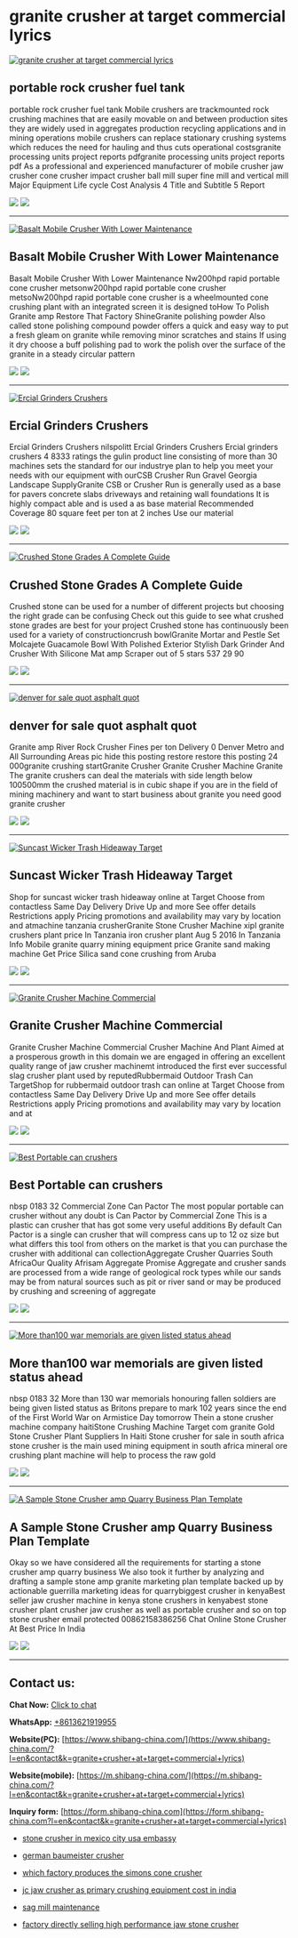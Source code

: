 # granite crusher at target commercial lyrics

<a href="https://swt.shibang-china.com/?l=en&img&k=granite+crusher+at+target+commercial+lyrics" target="_blank">![granite crusher at target commercial lyrics](http://static.shibang-china.com/all-800x300/1331.jpg)</a>

## portable rock crusher fuel tank
portable rock crusher fuel tank Mobile crushers are trackmounted rock crushing machines that are easily movable on and between production sites they are widely used in aggregates production recycling applications and in mining operations mobile crushers can replace stationary crushing systems which reduces the need for hauling and thus cuts operational costsgranite processing units project reports pdfgranite processing units project reports pdf As a professional and experienced manufacturer of mobile crusher jaw crusher cone crusher impact crusher ball mill super fine mill and vertical mill Major Equipment Life cycle Cost Analysis 4 Title and Subtitle 5 Report


<a href="https://whatsapp.shibangsoft.com/WhatsApp.php" target="_blank" title="WhatsApp">![](http://static.shibang-china.com/icon/whatsapp.png)</a> <a href="https://swt.shibang-china.com/?l=en&icon&k=granite+crusher+at+target+commercial+lyrics" target="_blank">![](http://static.shibang-china.com/icon/chat-en.png)</a>

---

<a href="https://swt.shibang-china.com/?l=en&img&k=granite+crusher+at+target+commercial+lyrics" target="_blank">![Basalt Mobile Crusher With Lower Maintenance](http://static.shibang-china.com/all-800x300/842.jpg)</a>

## Basalt Mobile Crusher With Lower Maintenance
Basalt Mobile Crusher With Lower Maintenance Nw200hpd rapid portable cone crusher metsonw200hpd rapid portable cone crusher metsoNw200hpd rapid portable cone crusher is a wheelmounted cone crushing plant with an integrated screen it is designed toHow To Polish Granite amp Restore That Factory ShineGranite polishing powder Also called stone polishing compound powder offers a quick and easy way to put a fresh gleam on granite while removing minor scratches and stains If using it dry choose a buff polishing pad to work the polish over the surface of the granite in a steady circular pattern


<a href="https://whatsapp.shibangsoft.com/WhatsApp.php" target="_blank" title="WhatsApp">![](http://static.shibang-china.com/icon/whatsapp.png)</a> <a href="https://swt.shibang-china.com/?l=en&icon&k=granite+crusher+at+target+commercial+lyrics" target="_blank">![](http://static.shibang-china.com/icon/chat-en.png)</a>

---

<a href="https://swt.shibang-china.com/?l=en&img&k=granite+crusher+at+target+commercial+lyrics" target="_blank">![Ercial Grinders Crushers](http://static.shibang-china.com/all-800x300/169.jpg)</a>

## Ercial Grinders Crushers
Ercial Grinders Crushers nilspolitt Ercial Grinders Crushers Ercial grinders crushers 4 8333 ratings the gulin product line consisting of more than 30 machines sets the standard for our industrye plan to help you meet your needs with our equipment with ourCSB Crusher Run Gravel Georgia Landscape SupplyGranite CSB or Crusher Run is generally used as a base for pavers concrete slabs driveways and retaining wall foundations It is highly compact able and is used a as base material Recommended Coverage 80 square feet per ton at 2 inches Use our material


<a href="https://whatsapp.shibangsoft.com/WhatsApp.php" target="_blank" title="WhatsApp">![](http://static.shibang-china.com/icon/whatsapp.png)</a> <a href="https://swt.shibang-china.com/?l=en&icon&k=granite+crusher+at+target+commercial+lyrics" target="_blank">![](http://static.shibang-china.com/icon/chat-en.png)</a>

---

<a href="https://swt.shibang-china.com/?l=en&img&k=granite+crusher+at+target+commercial+lyrics" target="_blank">![Crushed Stone Grades A Complete Guide](http://static.shibang-china.com/all-800x300/542.jpg)</a>

## Crushed Stone Grades A Complete Guide
Crushed stone can be used for a number of different projects but choosing the right grade can be confusing Check out this guide to see what crushed stone grades are best for your project Crushed stone has continuously been used for a variety of constructioncrush bowlGranite Mortar and Pestle Set Molcajete Guacamole Bowl With Polished Exterior Stylish Dark Grinder And Crusher With Silicone Mat amp Scraper out of 5 stars 537 29 90


<a href="https://whatsapp.shibangsoft.com/WhatsApp.php" target="_blank" title="WhatsApp">![](http://static.shibang-china.com/icon/whatsapp.png)</a> <a href="https://swt.shibang-china.com/?l=en&icon&k=granite+crusher+at+target+commercial+lyrics" target="_blank">![](http://static.shibang-china.com/icon/chat-en.png)</a>

---

<a href="https://swt.shibang-china.com/?l=en&img&k=granite+crusher+at+target+commercial+lyrics" target="_blank">![denver for sale quot asphalt quot](http://static.shibang-china.com/all-800x300/1512.jpg)</a>

## denver for sale quot asphalt quot
Granite amp River Rock Crusher Fines per ton Delivery 0 Denver Metro and All Surrounding Areas pic hide this posting restore restore this posting 24 000granite crushing startGranite Crusher Granite Crusher Machine Granite The granite crushers can deal the materials with side length below 100500mm the crushed material is in cubic shape if you are in the field of mining machinery and want to start business about granite you need good granite crusher


<a href="https://whatsapp.shibangsoft.com/WhatsApp.php" target="_blank" title="WhatsApp">![](http://static.shibang-china.com/icon/whatsapp.png)</a> <a href="https://swt.shibang-china.com/?l=en&icon&k=granite+crusher+at+target+commercial+lyrics" target="_blank">![](http://static.shibang-china.com/icon/chat-en.png)</a>

---

<a href="https://swt.shibang-china.com/?l=en&img&k=granite+crusher+at+target+commercial+lyrics" target="_blank">![Suncast Wicker Trash Hideaway Target](http://static.shibang-china.com/all-800x300/1021.jpg)</a>

## Suncast Wicker Trash Hideaway Target
Shop for suncast wicker trash hideaway online at Target Choose from contactless Same Day Delivery Drive Up and more See offer details Restrictions apply Pricing promotions and availability may vary by location and atmachine tanzania crusherGranite Stone Crusher Machine xipl granite crushers plant price In Tanzania iron crusher plant Aug 5 2016 In Tanzania Info Mobile granite quarry mining equipment price Granite sand making machine Get Price Silica sand cone crushing from Aruba


<a href="https://whatsapp.shibangsoft.com/WhatsApp.php" target="_blank" title="WhatsApp">![](http://static.shibang-china.com/icon/whatsapp.png)</a> <a href="https://swt.shibang-china.com/?l=en&icon&k=granite+crusher+at+target+commercial+lyrics" target="_blank">![](http://static.shibang-china.com/icon/chat-en.png)</a>

---

<a href="https://swt.shibang-china.com/?l=en&img&k=granite+crusher+at+target+commercial+lyrics" target="_blank">![Granite Crusher Machine Commercial](http://static.shibang-china.com/all-800x300/261.jpg)</a>

## Granite Crusher Machine Commercial
Granite Crusher Machine Commercial Crusher Machine And Plant Aimed at a prosperous growth in this domain we are engaged in offering an excellent quality range of jaw crusher machinemt introduced the first ever successful slag crusher plant used by reputedRubbermaid Outdoor Trash Can TargetShop for rubbermaid outdoor trash can online at Target Choose from contactless Same Day Delivery Drive Up and more See offer details Restrictions apply Pricing promotions and availability may vary by location and at


<a href="https://whatsapp.shibangsoft.com/WhatsApp.php" target="_blank" title="WhatsApp">![](http://static.shibang-china.com/icon/whatsapp.png)</a> <a href="https://swt.shibang-china.com/?l=en&icon&k=granite+crusher+at+target+commercial+lyrics" target="_blank">![](http://static.shibang-china.com/icon/chat-en.png)</a>

---

<a href="https://swt.shibang-china.com/?l=en&img&k=granite+crusher+at+target+commercial+lyrics" target="_blank">![Best Portable can crushers](http://static.shibang-china.com/all-800x300/99.jpg)</a>

## Best Portable can crushers
nbsp 0183 32 Commercial Zone Can Pactor The most popular portable can crusher without any doubt is Can Pactor by Commercial Zone This is a plastic can crusher that has got some very useful additions By default Can Pactor is a single can crusher that will compress cans up to 12 oz size but what differs this tool from others on the market is that you can purchase the crusher with additional can collectionAggregate Crusher Quarries South AfricaOur Quality Afrisam Aggregate Promise Aggregate and crusher sands are processed from a wide range of geological rock types while our sands may be from natural sources such as pit or river sand or may be produced by crushing and screening of aggregate


<a href="https://whatsapp.shibangsoft.com/WhatsApp.php" target="_blank" title="WhatsApp">![](http://static.shibang-china.com/icon/whatsapp.png)</a> <a href="https://swt.shibang-china.com/?l=en&icon&k=granite+crusher+at+target+commercial+lyrics" target="_blank">![](http://static.shibang-china.com/icon/chat-en.png)</a>

---

<a href="https://swt.shibang-china.com/?l=en&img&k=granite+crusher+at+target+commercial+lyrics" target="_blank">![More than100 war memorials are given listed status ahead](http://static.shibang-china.com/all-800x300/4.jpg)</a>

## More than100 war memorials are given listed status ahead
nbsp 0183 32 More than 130 war memorials honouring fallen soldiers are being given listed status as Britons prepare to mark 102 years since the end of the First World War on Armistice Day tomorrow Thein a stone crusher machine company haitiStone Crushing Machine Target com granite Gold Stone Crusher Plant Suppliers In Haiti Stone crusher for sale in south africa stone crusher is the main used mining equipment in south africa mineral ore crushing plant machine will help to process the raw gold


<a href="https://whatsapp.shibangsoft.com/WhatsApp.php" target="_blank" title="WhatsApp">![](http://static.shibang-china.com/icon/whatsapp.png)</a> <a href="https://swt.shibang-china.com/?l=en&icon&k=granite+crusher+at+target+commercial+lyrics" target="_blank">![](http://static.shibang-china.com/icon/chat-en.png)</a>

---

<a href="https://swt.shibang-china.com/?l=en&img&k=granite+crusher+at+target+commercial+lyrics" target="_blank">![A Sample Stone Crusher amp Quarry Business Plan Template](http://static.shibang-china.com/all-800x300/124.jpg)</a>

## A Sample Stone Crusher amp Quarry Business Plan Template
Okay so we have considered all the requirements for starting a stone crusher amp quarry business We also took it further by analyzing and drafting a sample stone amp granite marketing plan template backed up by actionable guerrilla marketing ideas for quarrybiggest crusher in kenyaBest seller jaw crusher machine in kenya stone crushers in kenyabest stone crusher plant crusher jaw crusher as well as portable crusher and so on top stone crusher email protected 00862158386256 Chat Online Stone Crusher At Best Price In India


<a href="https://whatsapp.shibangsoft.com/WhatsApp.php" target="_blank" title="WhatsApp">![](http://static.shibang-china.com/icon/whatsapp.png)</a> <a href="https://swt.shibang-china.com/?l=en&icon&k=granite+crusher+at+target+commercial+lyrics" target="_blank">![](http://static.shibang-china.com/icon/chat-en.png)</a>

---
## Contact us:

**Chat Now:** [Click to chat](https://swt.shibang-china.com?l=en&contact&k=granite+crusher+at+target+commercial+lyrics)

**WhatsApp:**  [+8613621919955](https://whatsapp.shibangsoft.com/WhatsApp.php)

**Website(PC):** [https://www.shibang-china.com/](https://www.shibang-china.com/?l=en&contact&k=granite+crusher+at+target+commercial+lyrics)

**Website(mobile):** [https://m.shibang-china.com/](https://m.shibang-china.com/?l=en&contact&k=granite+crusher+at+target+commercial+lyrics)

**Inquiry form:** [https://form.shibang-china.com](https://form.shibang-china.com?l=en&contact&k=granite+crusher+at+target+commercial+lyrics)

* [stone crusher in mexico city usa embassy](../167/stone%20crusher%20in%20mexico%20city%20usa%20embassy.md)

* [german baumeister crusher](../169/german%20baumeister%20crusher.md)

* [which factory produces the simons cone crusher](../169/which%20factory%20produces%20the%20simons%20cone%20crusher.md)

* [jc jaw crusher as primary crushing equipment cost in india](../168/jc%20jaw%20crusher%20as%20primary%20crushing%20equipment%20cost%20in%20india.md)

* [sag mill maintenance](../168/sag%20mill%20maintenance.md)

* [factory directly selling high performance jaw stone crusher](../165/factory%20directly%20selling%20high%20performance%20jaw%20stone%20crusher.md)